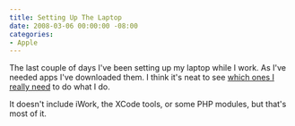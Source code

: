 ```yaml
---
title: Setting Up The Laptop
date: 2008-03-06 00:00:00 -08:00
categories:
- Apple
---
```


<p>The last couple of days I've been setting up my laptop while I work. As I've needed apps I've downloaded them. I think it's neat to see <a href="http://flickr.com/photos/torrez/2314766985/">which ones I really need</a> to do what I do. </p>

<p>It doesn't include iWork, the XCode tools, or some PHP modules, but that's most of it.</p>
